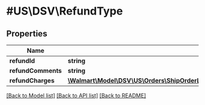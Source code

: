 # #US\DSV\RefundType

## Properties

Name | Type | Description | Notes
------------ | ------------- | ------------- | -------------
**refundId** | **string** |  | [optional]
**refundComments** | **string** |  | [optional]
**refundCharges** | [**\Walmart\Model\DSV\US\Orders\ShipOrderLines200ResponseOrderLinesOrderLineInnerRefundRefundCharges**](ShipOrderLines200ResponseOrderLinesOrderLineInnerRefundRefundCharges.md) |  |


[[Back to Model list]](../) [[Back to API list]](../../Api/US/DSV) [[Back to README]](../../README.md)
